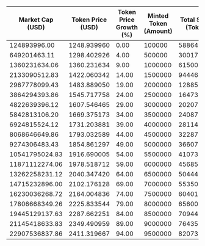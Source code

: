 | Market Cap (USD) | Token Price (USD) | Token Price Growth (%) | Minted Token (Amount) | Total Spent (Token) | Platform Mint Fee (USD) |
|------------------|-------------------|------------------------|-----------------------|--------------------|-------------------------|
| 124893996.00 | 1248.939960 | 0.00 | 100000 | 58864.29 | 3106892.57 |
| 649201463.11 | 1298.402926 | 4.00 | 500000 | 300178.57 | 15843606.38 |
| 1360231634.06 | 1360.231634 | 9.00 | 1000000 | 615000.00 | 32460071.61 |
| 2133090512.83 | 1422.060342 | 14.00 | 1500000 | 944464.29 | 49849395.69 |
| 2967778099.43 | 1483.889050 | 19.00 | 2000000 | 1288571.43 | 68011578.61 |
| 3864294393.86 | 1545.717758 | 24.00 | 2500000 | 1647321.43 | 86946620.38 |
| 4822639396.12 | 1607.546465 | 29.00 | 3000000 | 2020714.29 | 106654521.00 |
| 5842813106.20 | 1669.375173 | 34.00 | 3500000 | 2408750.00 | 127135280.47 |
| 6924815524.12 | 1731.203881 | 39.00 | 4000000 | 2811428.57 | 148388898.79 |
| 8068646649.86 | 1793.032589 | 44.00 | 4500000 | 3228750.00 | 170415375.95 |
| 9274306483.43 | 1854.861297 | 49.00 | 5000000 | 3660714.29 | 193214711.96 |
| 10541795024.83 | 1916.690005 | 54.00 | 5500000 | 4107321.43 | 216786906.82 |
| 11871112274.06 | 1978.518712 | 59.00 | 6000000 | 4568571.43 | 241131960.53 |
| 13262258231.12 | 2040.347420 | 64.00 | 6500000 | 5044464.29 | 266249873.09 |
| 14715232896.00 | 2102.176128 | 69.00 | 7000000 | 5535000.00 | 292140644.49 |
| 16230036268.72 | 2164.004836 | 74.00 | 7500000 | 6040178.57 | 318804274.74 |
| 17806668349.26 | 2225.833544 | 79.00 | 8000000 | 6560000.00 | 346240763.84 |
| 19445129137.63 | 2287.662251 | 84.00 | 8500000 | 7094464.29 | 374450111.79 |
| 21145418633.83 | 2349.490959 | 89.00 | 9000000 | 7643571.43 | 403432318.58 |
| 22907536837.86 | 2411.319667 | 94.00 | 9500000 | 8207321.43 | 433187384.22 |
